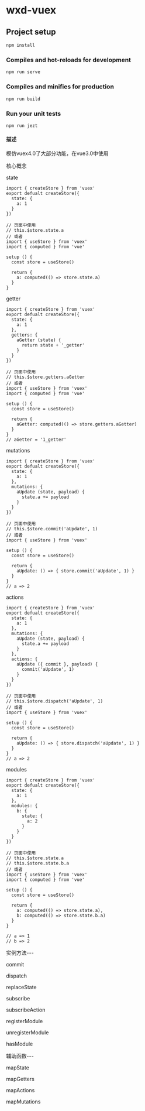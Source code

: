 # wxd-vuex

## Project setup
```
npm install
```

### Compiles and hot-reloads for development
```
npm run serve
```

### Compiles and minifies for production
```
npm run build
```

### Run your unit tests
```
npm run jezt
```

#### 描述

模仿vuex4.0了大部分功能，在vue3.0中使用

核心概念

state

```vue
import { createStore } from 'vuex'
export defualt createStore({
  state: {
  	a: 1
  }
})

// 页面中使用
// this.$store.state.a
// 或者
import { useStore } from 'vuex'
import { computed } from 'vue'

setup () {
  const store = useStore()
  
  return {
    a: computed(() => store.state.a)
  }
}
```

getter

```
import { createStore } from 'vuex'
export defualt createStore({
  state: {
  	a: 1
  },
  getters: {
    aGetter (state) {
      return state + '_getter'
    }
  }
})

// 页面中使用
// this.$store.getters.aGetter
// 或者
import { useStore } from 'vuex'
import { computed } from 'vue'

setup () {
  const store = useStore()
  
  return {
    aGetter: computed(() => store.getters.aGetter)
  }
}
// aGetter = '1_getter'
```

mutations

```
import { createStore } from 'vuex'
export defualt createStore({
  state: {
  	a: 1
  },
  mutations: {
    aUpdate (state, payload) {
      state.a += payload
    }
  }
})

// 页面中使用
// this.$store.commit('aUpdate', 1)
// 或者
import { useStore } from 'vuex'

setup () {
  const store = useStore()
  
  return {
    aUpdate: () => { store.commit('aUpdate', 1) }
  }
}
// a => 2
```

actions

```
import { createStore } from 'vuex'
export defualt createStore({
  state: {
  	a: 1
  },
  mutations: {
    aUpdate (state, payload) {
      state.a += payload
    }
  },
  actions: {
    aUpdate ({ commit }, payload) {
      commit('aUpdate', 1)
    }
  }
})

// 页面中使用
// this.$store.dispatch('aUpdate', 1)
// 或者
import { useStore } from 'vuex'

setup () {
  const store = useStore()
  
  return {
    aUpdate: () => { store.dispatch('aUpdate', 1) }
  }
}
// a => 2
```

modules

```
import { createStore } from 'vuex'
export defualt createStore({
  state: {
  	a: 1
  },
  modules: {
    b: {
      state: {
        a: 2
      }
    }
  }
})

// 页面中使用
// this.$store.state.a
// this.$store.state.b.a
// 或者
import { useStore } from 'vuex'
import { computed } from 'vue'

setup () {
  const store = useStore()
  
  return {
    a: computed(() => store.state.a),
    b: computed(() => store.state.b.a)
  }
}

// a => 1
// b => 2
```

实例方法---

commit

dispatch

replaceState

subscribe

subscribeAction

registerModule

unregisterModule

hasModule

辅助函数---

mapState

mapGetters

mapActions

mapMutations